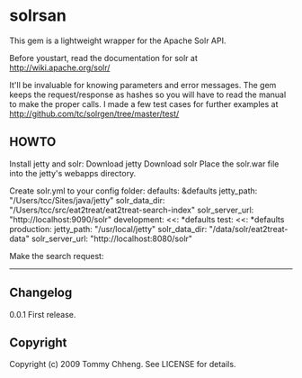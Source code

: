 # solrsan
This gem is a lightweight wrapper for the Apache Solr API.

Before youstart, read the documentation for solr at http://wiki.apache.org/solr/

It'll be invaluable for knowing parameters and error messages. The gem keeps the request/response as hashes so you will have to
read the manual to make the proper calls. I made a few test cases for further examples at http://github.com/tc/solrgen/tree/master/test/


## HOWTO
Install jetty and solr:
Download jetty
Download solr
Place the solr.war file into the jetty's webapps directory.

Create solr.yml to your config folder:
defaults: &defaults
  jetty_path: "/Users/tcc/Sites/java/jetty"
  solr_data_dir: "/Users/tcc/src/eat2treat/eat2treat-search-index"
  solr_server_url: "http://localhost:9090/solr"
development:
  <<: *defaults
test:
  <<: *defaults
production:
  jetty_path: "/usr/local/jetty"
  solr_data_dir: "/data/solr/eat2treat-data"
  solr_server_url: "http://localhost:8080/solr"

Make the search request:

---
## Changelog
0.0.1
First release.

## Copyright

Copyright (c) 2009 Tommy Chheng. See LICENSE for details.

